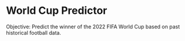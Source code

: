 # World Cup Predictor

Objective: Predict the winner of the 2022 FIFA World Cup based on past historical football data.
